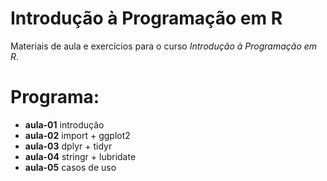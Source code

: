 Introdução à Programação em R
=============================================

Materiais de aula e exercícios para o curso *Introdução à Programação em R*.

# Programa:

* **aula-01** introdução
* **aula-02** import + ggplot2
* **aula-03** dplyr + tidyr
* **aula-04** stringr + lubridate
* **aula-05** casos de uso
